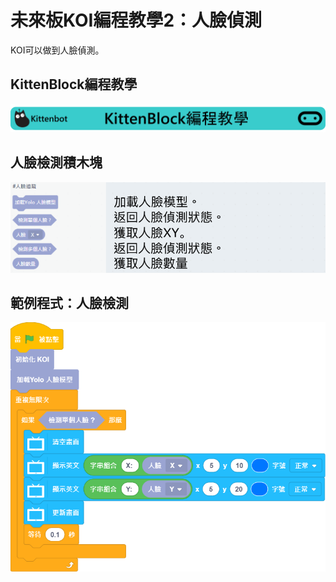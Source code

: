 # 未來板KOI編程教學2：人臉偵測

KOI可以做到人臉偵測。

## KittenBlock編程教學

![](../../functional_module/PWmodules/images/kbbanner.png)

## 人臉檢測積木塊

![](./images/koi_face.png)

## 範例程式：人臉檢測

![](./images/koi_face_code.png)
